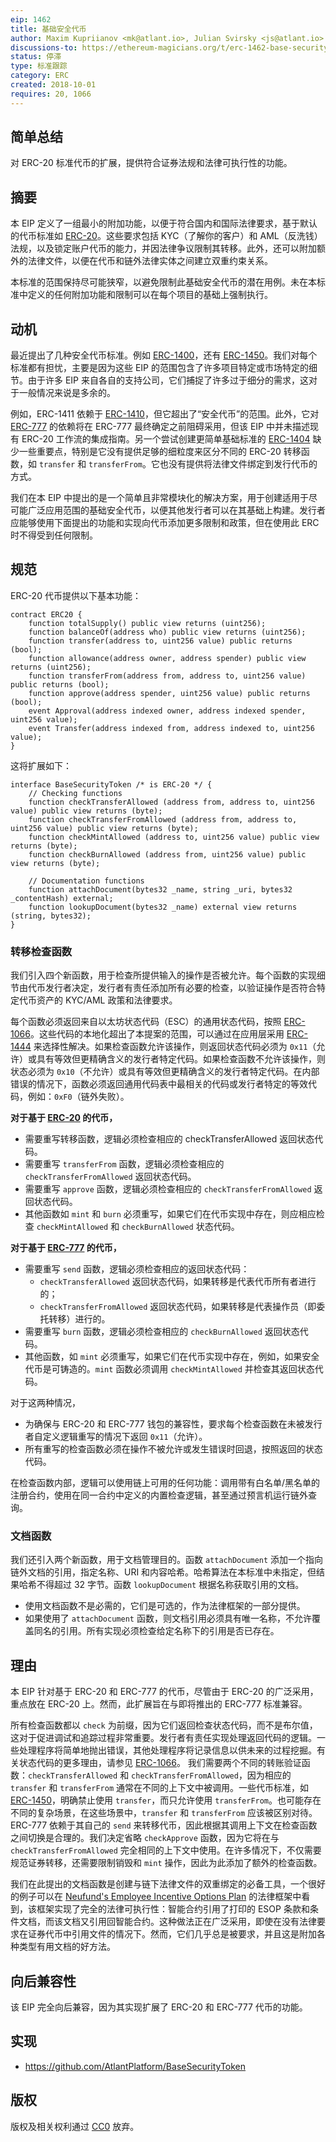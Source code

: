 ```yaml
---
eip: 1462
title: 基础安全代币
author: Maxim Kupriianov <mk@atlant.io>, Julian Svirsky <js@atlant.io>
discussions-to: https://ethereum-magicians.org/t/erc-1462-base-security-token/1501
status: 停滞
type: 标准跟踪
category: ERC
created: 2018-10-01
requires: 20, 1066
---
```


## 简单总结

对 ERC-20 标准代币的扩展，提供符合证券法规和法律可执行性的功能。

## 摘要

本 EIP 定义了一组最小的附加功能，以便于符合国内和国际法律要求，基于默认的代币标准如 [ERC-20](./eip-20.md)。这些要求包括 KYC（了解你的客户）和 AML（反洗钱）法规，以及锁定账户代币的能力，并因法律争议限制其转移。此外，还可以附加额外的法律文件，以便在代币和链外法律实体之间建立双重约束关系。

本标准的范围保持尽可能狭窄，以避免限制此基础安全代币的潜在用例。未在本标准中定义的任何附加功能和限制可以在每个项目的基础上强制执行。

## 动机

最近提出了几种安全代币标准。例如 [ERC-1400](https://github.com/ethereum/EIPs/issues/1411)，还有 [ERC-1450](https://eips.ethereum.org/EIPS/eip-1450)。我们对每个标准都有担忧，主要是因为这些 EIP 的范围包含了许多项目特定或市场特定的细节。由于许多 EIP 来自各自的支持公司，它们捕捉了许多过于细分的需求，这对于一般情况来说是多余的。

例如，ERC-1411 依赖于 [ERC-1410](https://github.com/ethereum/eips/issues/1410)，但它超出了“安全代币”的范围。此外，它对 [ERC-777](./eip-777.md) 的依赖将在 ERC-777 最终确定之前阻碍采用，但该 EIP 中并未描述现有 ERC-20 工作流的集成指南。另一个尝试创建更简单基础标准的 [ERC-1404](https://github.com/ethereum/EIPs/issues/1404) 缺少一些重要点，特别是它没有提供足够的细粒度来区分不同的 ERC-20 转移函数，如 `transfer` 和 `transferFrom`。它也没有提供将法律文件绑定到发行代币的方式。

我们在本 EIP 中提出的是一个简单且非常模块化的解决方案，用于创建适用于尽可能广泛应用范围的基础安全代币，以便其他发行者可以在其基础上构建。发行者应能够使用下面提出的功能和实现向代币添加更多限制和政策，但在使用此 ERC 时不得受到任何限制。

## 规范

ERC-20 代币提供以下基本功能：

```solidity
contract ERC20 {
    function totalSupply() public view returns (uint256);
    function balanceOf(address who) public view returns (uint256);
    function transfer(address to, uint256 value) public returns (bool);
    function allowance(address owner, address spender) public view returns (uint256);
    function transferFrom(address from, address to, uint256 value) public returns (bool);
    function approve(address spender, uint256 value) public returns (bool);
    event Approval(address indexed owner, address indexed spender, uint256 value);
    event Transfer(address indexed from, address indexed to, uint256 value);
}
```

这将扩展如下：

```solidity
interface BaseSecurityToken /* is ERC-20 */ {
    // Checking functions
    function checkTransferAllowed (address from, address to, uint256 value) public view returns (byte);
    function checkTransferFromAllowed (address from, address to, uint256 value) public view returns (byte);
    function checkMintAllowed (address to, uint256 value) public view returns (byte);
    function checkBurnAllowed (address from, uint256 value) public view returns (byte);

    // Documentation functions
    function attachDocument(bytes32 _name, string _uri, bytes32 _contentHash) external;
    function lookupDocument(bytes32 _name) external view returns (string, bytes32);
}
```

### 转移检查函数

我们引入四个新函数，用于检查所提供输入的操作是否被允许。每个函数的实现细节由代币发行者决定，发行者有责任添加所有必要的检查，以验证操作是否符合特定代币资产的 KYC/AML 政策和法律要求。

每个函数必须返回来自以太坊状态代码（ESC）的通用状态代码，按照 [ERC-1066](./eip-1066.md)。这些代码的本地化超出了本提案的范围，可以通过在应用层采用 [ERC-1444](./eip-1444.md) 来选择性解决。如果检查函数允许该操作，则返回状态代码必须为 `0x11`（允许）或具有等效但更精确含义的发行者特定代码。如果检查函数不允许该操作，则状态必须为 `0x10`（不允许）或具有等效但更精确含义的发行者特定代码。在内部错误的情况下，函数必须返回通用代码表中最相关的代码或发行者特定的等效代码，例如：`0xF0`（链外失败）。

**对于基于 [ERC-20](./eip-20.md) 的代币，**
* 需要重写转移函数，逻辑必须检查相应的 checkTransferAllowed 返回状态代码。
* 需要重写 `transferFrom` 函数，逻辑必须检查相应的 `checkTransferFromAllowed` 返回状态代码。
* 需要重写 `approve` 函数，逻辑必须检查相应的 `checkTransferFromAllowed` 返回状态代码。
* 其他函数如 `mint` 和 `burn` 必须重写，如果它们在代币实现中存在，则应相应检查 `checkMintAllowed` 和 `checkBurnAllowed` 状态代码。

**对于基于 [ERC-777](./eip-777.md) 的代币，**
* 需要重写 `send` 函数，逻辑必须检查相应的返回状态代码：
    - `checkTransferAllowed` 返回状态代码，如果转移是代表代币所有者进行的；
    - `checkTransferFromAllowed` 返回状态代码，如果转移是代表操作员（即委托转移）进行的。
* 需要重写 `burn` 函数，逻辑必须检查相应的 `checkBurnAllowed` 返回状态代码。
* 其他函数，如 `mint` 必须重写，如果它们在代币实现中存在，例如，如果安全代币是可铸造的。`mint` 函数必须调用 `checkMintAllowed` 并检查其返回状态代码。

对于这两种情况，

* 为确保与 ERC-20 和 ERC-777 钱包的兼容性，要求每个检查函数在未被发行者自定义逻辑重写的情况下返回 `0x11`（允许）。
* 所有重写的检查函数必须在操作不被允许或发生错误时回退，按照返回的状态代码。

在检查函数内部，逻辑可以使用链上可用的任何功能：调用带有白名单/黑名单的注册合约，使用在同一合约中定义的内置检查逻辑，甚至通过预言机运行链外查询。

### 文档函数

我们还引入两个新函数，用于文档管理目的。函数 `attachDocument` 添加一个指向链外文档的引用，指定名称、URI 和内容哈希。哈希算法在本标准中未指定，但结果哈希不得超过 32 字节。函数 `lookupDocument` 根据名称获取引用的文档。

* 使用文档函数不是必需的，它们是可选的，作为法律框架的一部分提供。
* 如果使用了 `attachDocument` 函数，则文档引用必须具有唯一名称，不允许覆盖同名的引用。所有实现必须检查给定名称下的引用是否已存在。

## 理由

本 EIP 针对基于 ERC-20 和 ERC-777 的代币，尽管由于 ERC-20 的广泛采用，重点放在 ERC-20 上。然而，此扩展旨在与即将推出的 ERC-777 标准兼容。

所有检查函数都以 `check` 为前缀，因为它们返回检查状态代码，而不是布尔值，这对于促进调试和追踪过程非常重要。发行者有责任实现处理返回代码的逻辑。一些处理程序将简单地抛出错误，其他处理程序将记录信息以供未来的过程挖掘。有关状态代码的更多理由，请参见 [ERC-1066](./eip-1066.md)。
我们需要两个不同的转账验证函数：`checkTransferAllowed` 和 `checkTransferFromAllowed`，因为相应的 `transfer` 和 `transferFrom` 通常在不同的上下文中被调用。一些代币标准，如 [ERC-1450](./eip-1450.md)，明确禁止使用 `transfer`，而只允许使用 `transferFrom`。也可能存在不同的复杂场景，在这些场景中，`transfer` 和 `transferFrom` 应该被区别对待。ERC-777 依赖于其自己的 `send` 来转移代币，因此根据其调用上下文在检查函数之间切换是合理的。我们决定省略 `checkApprove` 函数，因为它将在与 `checkTransferFromAllowed` 完全相同的上下文中使用。在许多情况下，不仅需要规范证券转移，还需要限制销毁和 `mint` 操作，因此为此添加了额外的检查函数。

我们在此提出的文档函数是创建与链下法律文件的双重绑定的必备工具，一个很好的例子可以在 [Neufund's Employee Incentive Options Plan](https://medium.com/@ZoeAdamovicz/37376fd0384a) 的法律框架中看到，该框架实现了完全的法律可执行性：智能合约引用了打印的 ESOP 条款和条件文档，而该文档又引用回智能合约。这种做法正在广泛采用，即使在没有法律要求在证券代币中引用文件的情况下。然而，它们几乎总是被要求，并且这是附加各种类型有用文档的好方法。

## 向后兼容性

该 EIP 完全向后兼容，因为其实现扩展了 ERC-20 和 ERC-777 代币的功能。

## 实现

* https://github.com/AtlantPlatform/BaseSecurityToken

## 版权

版权及相关权利通过 [CC0](../LICENSE.md) 放弃。